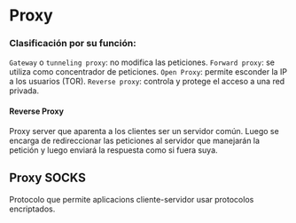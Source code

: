 # Proxy

### Clasificación por su función:

`Gateway` o `tunneling proxy`: no modifica las peticiones.
`Forward proxy`: se utiliza como concentrador de peticiones.
	`Open Proxy`: permite esconder la IP a los usuarios (TOR).
`Reverse proxy`: controla y protege el acceso a una red privada.

#### Reverse Proxy
Proxy server que aparenta a los clientes ser un servidor común. Luego se encarga de redireccionar las peticiones al servidor que manejarán la petición y luego enviará la respuesta como si fuera suya. 

## Proxy SOCKS
Protocolo que permite aplicacions cliente-servidor usar protocolos encriptados. 
